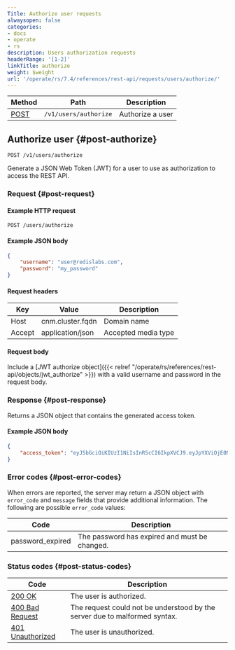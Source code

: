 ```yaml
---
Title: Authorize user requests
alwaysopen: false
categories:
- docs
- operate
- rs
description: Users authorization requests
headerRange: '[1-2]'
linkTitle: authorize
weight: $weight
url: '/operate/rs/7.4/references/rest-api/requests/users/authorize/'
---
```


| Method | Path | Description |
|--------|------|-------------|
| [POST](#post-authorize) | `/v1/users/authorize` | Authorize a user |

## Authorize user {#post-authorize}

    POST /v1/users/authorize

Generate a JSON Web Token (JWT) for a user to use as authorization to access the REST API.

### Request {#post-request}

#### Example HTTP request

    POST /users/authorize

#### Example JSON body

  ```json
  {
      "username": "user@redislabs.com",
      "password": "my_password"
  }
  ```

#### Request headers
| Key    | Value            | Description         |
|--------|------------------|---------------------|
| Host   | cnm.cluster.fqdn | Domain name         |
| Accept | application/json | Accepted media type |

#### Request body

Include a [JWT authorize object]({{< relref "/operate/rs/references/rest-api/objects/jwt_authorize" >}}) with a valid username and password in the request body.

### Response {#post-response}

Returns a JSON object that contains the generated access token.

#### Example JSON body

  ```json
  {
      "access_token": "eyJ5bGciOiKIUzI1NiIsInR5cCI6IkpXVCJ9.eyJpYXViOjE0NjU0NzU0ODYsInVpZFI1IjEiLCJleHAiOjE0NjU0Nz30OTZ9.2xYXumd1rDoE0edFzcLElMOHsshaqQk2HUNgdsUKxMU"
  }
  ```

### Error codes {#post-error-codes}

When errors are reported, the server may return a JSON object with
`error_code` and `message` fields that provide additional information.
The following are possible `error_code` values:

| Code | Description |
|------|-------------|
| password_expired | The password has expired and must be changed. |

### Status codes {#post-status-codes}

| Code | Description |
|------|-------------|
| [200 OK](http://www.w3.org/Protocols/rfc2616/rfc2616-sec10.html#sec10.2.1) | The user is authorized. |
| [400 Bad Request](http://www.w3.org/Protocols/rfc2616/rfc2616-sec10.html#sec10.4.1) | The request could not be understood by the server due to malformed syntax. |
| [401 Unauthorized](http://www.w3.org/Protocols/rfc2616/rfc2616-sec10.html#sec10.4.2) | The user is unauthorized. |
